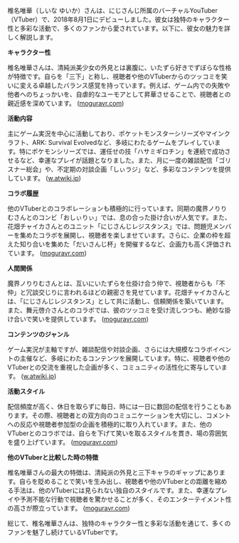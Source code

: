 椎名唯華（しいな ゆいか）さんは、にじさんじ所属のバーチャルYouTuber（VTuber）で、2018年8月1日にデビューしました。彼女は独特のキャラクター性と多彩な活動で、多くのファンから愛されています。以下に、彼女の魅力を詳しく解説します。

**キャラクター性**

椎名唯華さんは、清純派美少女の外見とは裏腹に、いたずら好きでずぼらな性格が特徴です。自らを「三下」と称し、視聴者や他のVTuberからのツッコミを笑いに変える卓越したバランス感覚を持っています。例えば、ゲーム内での失敗や他者へのちょっかいを、自虐的なユーモアとして昇華させることで、視聴者との親近感を深めています。 ([moguravr.com](https://www.moguravr.com/vtuber-yuika-siina/?utm_source=openai))

**活動内容**

主にゲーム実況を中心に活動しており、ポケットモンスターシリーズやマインクラフト、ARK: Survival Evolvedなど、多岐にわたるゲームをプレイしています。特にポケモンシリーズでは、運任せの技「ハサミギロチン」を連続で成功させるなど、幸運なプレイが話題となりました。また、月に一度の雑談配信「ゴリスナー総会」や、不定期の対談企画「しぃラジ」など、多彩なコンテンツを提供しています。 ([w.atwiki.jp](https://w.atwiki.jp/aniwotawiki/pages/44489.html?utm_source=openai))

**コラボ履歴**

他のVTuberとのコラボレーションも積極的に行っています。同期の魔界ノりりむさんとのコンビ「おしぃりぃ」では、息の合った掛け合いが人気です。また、花畑チャイカさんとのユニット「にじさんじレジスタンス」では、問題児メンバーを集めたコラボを展開し、視聴者を楽しませています。さらに、企業の枠を超えた知り合いを集めた「だいさんじ杯」を開催するなど、企画力も高く評価されています。 ([moguravr.com](https://www.moguravr.com/vtuber-yuika-siina/?utm_source=openai))

**人間関係**

魔界ノりりむさんとは、互いにいたずらを仕掛け合う仲で、視聴者からも「不仲」と冗談交じりに言われるほどの親密さを見せています。花畑チャイカさんとは、「にじさんじレジスタンス」として共に活動し、信頼関係を築いています。また、舞元啓介さんとのコラボでは、彼のツッコミを受け流しつつも、絶妙な掛け合いで笑いを提供しています。 ([moguravr.com](https://www.moguravr.com/vtuber-yuika-siina/?utm_source=openai))

**コンテンツのジャンル**

ゲーム実況が主軸ですが、雑談配信や対談企画、さらには大規模なコラボイベントの主催など、多岐にわたるコンテンツを展開しています。特に、視聴者や他のVTuberとの交流を重視した企画が多く、コミュニティの活性化に寄与しています。 ([w.atwiki.jp](https://w.atwiki.jp/aniwotawiki/pages/44489.html?utm_source=openai))

**活動スタイル**

配信頻度が高く、休日を取らずに毎日、時には一日に数回の配信を行うこともあります。その際、視聴者との双方向のコミュニケーションを大切にし、コメントへの反応や視聴者参加型の企画を積極的に取り入れています。また、他のVTuberとのコラボでは、自らを下げて笑いを取るスタイルを貫き、場の雰囲気を盛り上げています。 ([moguravr.com](https://www.moguravr.com/vtuber-yuika-siina/?utm_source=openai))

**他のVTuberと比較した時の特徴**

椎名唯華さんの最大の特徴は、清純派の外見と三下キャラのギャップにあります。自らを貶めることで笑いを生み出し、視聴者や他のVTuberとの距離を縮める手法は、他のVTuberには見られない独自のスタイルです。また、幸運なプレイや予測不能な行動で視聴者を驚かせることが多く、そのエンターテイメント性の高さが際立っています。 ([moguravr.com](https://www.moguravr.com/vtuber-yuika-siina/?utm_source=openai))

総じて、椎名唯華さんは、独特のキャラクター性と多彩な活動を通じて、多くのファンを魅了し続けているVTuberです。 